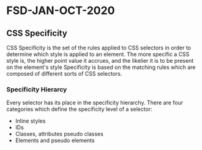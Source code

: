 # FSD-JAN-OCT-2020
## CSS Specificity

CSS Specificity is the set of the rules applied to CSS selectors in order to determine which style is applied to an element. 
The more specific a CSS style is, the higher point value it accrues, and the likelier it is to be present on the element's style
Specificity is based on the matching rules which are composed of different sorts of CSS selectors.

### Specificity Hierarcy
Every selector has its place in the specificity hierarchy. There are four categories which define the specificity level of a selector:

  * Inline styles
  * IDs
  * Classes, attributes pseudo classes
  * Elements and pseudo elements
